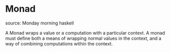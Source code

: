 # Monad

source: Monday morning haskell

 A Monad wraps a value or a computation with a particular context.
 A monad must define both a means of wrapping normal values in the
  context, and a way of combining computations within the context.

